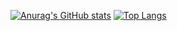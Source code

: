 [![Anurag's GitHub stats](https://github-readme-stats.vercel.app/api?username=haru0130&layout=compact&theme=onedark)](https://github.com/anuraghazra/github-readme-stats)
[![Top Langs](https://github-readme-stats.vercel.app/api/top-langs/?username=haru0130&layout=compact&theme=onedark)](https://github.com/anuraghazra/github-readme-stats)
